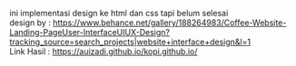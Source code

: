 ini implementasi design ke html dan css tapi belum selesai <br>
design by : https://www.behance.net/gallery/188264983/Coffee-Website-Landing-PageUser-InterfaceUIUX-Design?tracking_source=search_projects|website+interface+design&l=1
<br>
Link Hasil : https://auizadi.github.io/kopi.github.io/
